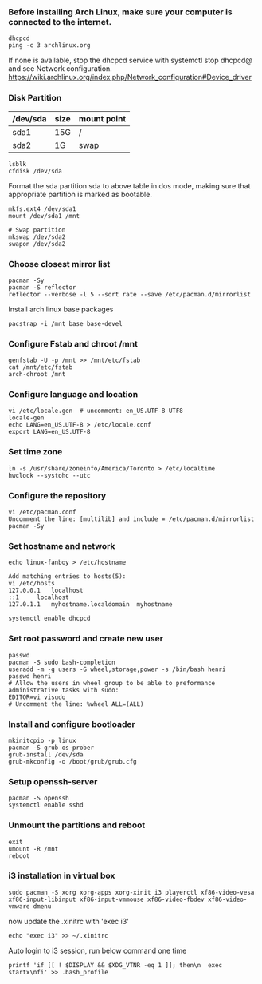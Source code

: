 ### Before installing Arch Linux, make sure your computer is connected to the internet.
```
dhcpcd
ping -c 3 archlinux.org
```
If none is available, stop the dhcpcd service with systemctl stop dhcpcd@<TAB> and see Network configuration. https://wiki.archlinux.org/index.php/Network_configuration#Device_driver

### Disk Partition

| /dev/sda | size | mount point |
|----------|------|-------------|
| sda1     | 15G  | /           |
| sda2     | 1G   | swap        |

```
lsblk
cfdisk /dev/sda
```
Format the sda partition sda to above table in dos mode, making sure that appropriate partition is marked as bootable.
```
mkfs.ext4 /dev/sda1
mount /dev/sda1 /mnt

# Swap partition
mkswap /dev/sda2
swapon /dev/sda2
```

### Choose closest mirror list
```
pacman -Sy
pacman -S reflector
reflector --verbose -l 5 --sort rate --save /etc/pacman.d/mirrorlist
```
Install arch linux base packages
```
pacstrap -i /mnt base base-devel
```

### Configure Fstab and chroot /mnt
```
genfstab -U -p /mnt >> /mnt/etc/fstab
cat /mnt/etc/fstab
arch-chroot /mnt
```

### Configure language and location
```
vi /etc/locale.gen  # uncomment: en_US.UTF-8 UTF8 
locale-gen
echo LANG=en_US.UTF-8 > /etc/locale.conf
export LANG=en_US.UTF-8
```

### Set time zone
```
ln -s /usr/share/zoneinfo/America/Toronto > /etc/localtime
hwclock --systohc --utc
```

### Configure the repository
```
vi /etc/pacman.conf
Uncomment the line: [multilib] and include = /etc/pacman.d/mirrorlist
pacman -Sy
```

### Set hostname and network
```
echo linux-fanboy > /etc/hostname

Add matching entries to hosts(5):
vi /etc/hosts
127.0.0.1	localhost
::1		localhost
127.0.1.1	myhostname.localdomain	myhostname

systemctl enable dhcpcd
```

### Set root password and create new user
```
passwd
pacman -S sudo bash-completion
useradd -m -g users -G wheel,storage,power -s /bin/bash henri
passwd henri
# Allow the users in wheel group to be able to preformance administrative tasks with sudo:
EDITOR=vi visudo
# Uncomment the line: %wheel ALL=(ALL)
```

### Install and configure bootloader
```
mkinitcpio -p linux
pacman -S grub os-prober
grub-install /dev/sda
grub-mkconfig -o /boot/grub/grub.cfg
```

### Setup openssh-server
```
pacman -S openssh
systemctl enable sshd
```

### Unmount the partitions and reboot
```
exit
umount -R /mnt
reboot
```

### i3 installation in virtual box
```
sudo pacman -S xorg xorg-apps xorg-xinit i3 playerctl xf86-video-vesa xf86-input-libinput xf86-input-vmmouse xf86-video-fbdev xf86-video-vmware dmenu
```
now update the .xinitrc with 'exec i3'
```
echo "exec i3" >> ~/.xinitrc
```
Auto login to i3 session, run below command one time
```
printf 'if [[ ! $DISPLAY && $XDG_VTNR -eq 1 ]]; then\n  exec startx\nfi' >> .bash_profile
```
